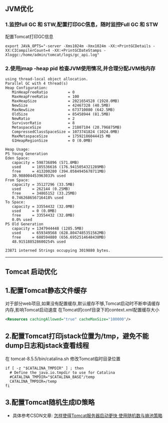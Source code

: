 ## JVM优化 
### 1.监控full GC 和 STW,配置打印GC信息，随时监控Full GC 和 STW
配置Tomcat打印GC信息
```shell
export JAVA_OPTS="-server -Xms1024m -Xmx1024m -XX:+PrintGCDetails -XX:CICompilerCount=4 -XX:+PrintGCDateStamps -Xloggc:/home/admin/tomcat/logs/gc_api.log"
```
### 2.使用jmap -heap pid 检查JVM使用情况,并合理分配JVM栈内存
```text
using thread-local object allocation.
Parallel GC with 4 thread(s)
Heap Configuration:
   MinHeapFreeRatio         = 0
   MaxHeapFreeRatio         = 100
   MaxHeapSize              = 2021654528 (1928.0MB)
   NewSize                  = 42467328 (40.5MB)
   MaxNewSize               = 673710080 (642.5MB)
   OldSize                  = 85458944 (81.5MB)
   NewRatio                 = 2
   SurvivorRatio            = 8
   MetaspaceSize            = 21807104 (20.796875MB)
   CompressedClassSpaceSize = 1073741824 (1024.0MB)
   MaxMetaspaceSize         = 17592186044415 MB
   G1HeapRegionSize         = 0 (0.0MB)

Heap Usage:
PS Young Generation
Eden Space:
   capacity = 598736896 (571.0MB)
   used     = 185536616 (176.9415054321289MB)
   free     = 413200280 (394.0584945678711MB)
   30.988004453963033% used
From Space:
   capacity = 35127296 (33.5MB)
   used     = 262144 (0.25MB)
   free     = 34865152 (33.25MB)
   0.746268656716418% used
To Space:
   capacity = 33554432 (32.0MB)
   used     = 0 (0.0MB)
   free     = 33554432 (32.0MB)
   0.0% used
PS Old Generation
   capacity = 1347944448 (1285.5MB)
   used     = 659349568 (628.8047485351562MB)
   free     = 688594880 (656.6952514648438MB)
   48.915188528600254% used

23871 interned Strings occupying 3019880 bytes.
```
---------------------------------
## Tomcat 启动优化
## 1.配置Tomcat静态文件缓存
对于部分web项目,如果没有配置缓存,默认缓存不够,Tomcat启动时不断申请缓存内存,影响Tomcat启动速度
在Tomcat的conf目录下的context.xml配置缓存大小
```xml
<Resources cachingAllowed="true" cacheMaxSize="100000"/>
```
## 2.配置Tomcat打印jstack位置为/tmp，避免不能dump日志和jstack查看线程
在 tomcat-8.5.5/bin/catalina.sh 修改Tomcat临时目录位置
```shell
if [ -z "$CATALINA_TMPDIR" ] ; then
  # Define the java.io.tmpdir to use for Catalina
  #CATALINA_TMPDIR="$CATALINA_BASE"/temp
  CATALINA_TMPDIR=/temp
fi
```
## 3.配置Tomcat随机生成ID策略
* 具体参考CSDN文章: [怎样使得Tomcat服务器启动更快 使用随机数与熵池策略](https://blog.csdn.net/u011687186/article/details/73224733)

